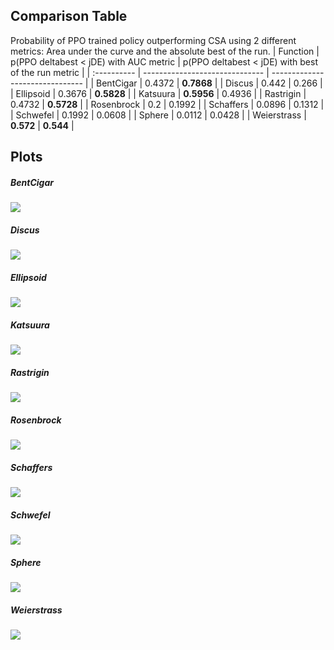 ## Comparison Table

Probability of PPO trained policy outperforming CSA using 2 different metrics: Area under the curve and the absolute best of the run.
| Function    | p(PPO deltabest < jDE) with AUC metric | p(PPO deltabest < jDE) with best of the run metric |
| :---------- | ------------------------------ | ------------------------------- |
| BentCigar | 0.4372 | **0.7868** |
| Discus | 0.442 | 0.266 |
| Ellipsoid | 0.3676 | **0.5828** |
| Katsuura | **0.5956** | 0.4936 |
| Rastrigin | 0.4732 | **0.5728** |
| Rosenbrock | 0.2 | 0.1992 |
| Schaffers | 0.0896 | 0.1312 |
| Schwefel | 0.1992 | 0.0608 |
| Sphere | 0.0112 | 0.0428 |
| Weierstrass | **0.572** | **0.544** |

## Plots

##### BentCigar

![](BentCigar/jDE_BentCigar_comparison.png)

##### Discus

![](Discus/jDE_Discus_comparison.png)

##### Ellipsoid

![](Ellipsoid/jDE_Ellipsoid_comparison.png)

##### Katsuura

![](Katsuura/jDE_Katsuura_comparison.png)

##### Rastrigin

![](Rastrigin/jDE_Rastrigin_comparison.png)

##### Rosenbrock

![](Rosenbrock/jDE_Rosenbrock_comparison.png)

##### Schaffers

![](Schaffers/jDE_Schaffers_comparison.png)

##### Schwefel

![](Schwefel/jDE_Schwefel_comparison.png)

##### Sphere

![](Sphere/jDE_Sphere_comparison.png)

##### Weierstrass

![](Weierstrass/jDE_Weierstrass_comparison.png)

